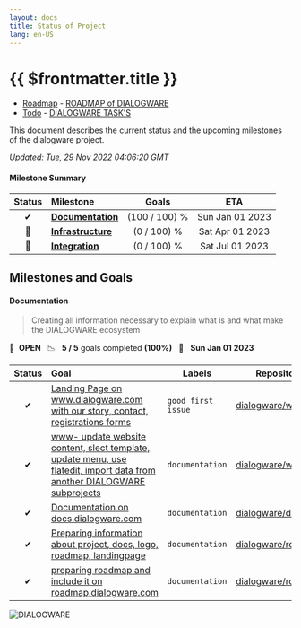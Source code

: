 ```yaml
---
layout: docs
title: Status of Project
lang: en-US
---
```


# {{ $frontmatter.title }}


+ [Roadmap](http://roadmap.dialogware.com/) - [ROADMAP of DIALOGWARE](https://github.com/orgs/dialogware/projects/2/views/1)
+ [Todo](http://todo.dialogware.com/) - [DIALOGWARE TASK'S](https://github.com/orgs/dialogware/projects/1/views/1)


This document describes the current status and the upcoming milestones of the dialogware project.

*Updated: Tue, 29 Nov 2022 04:06:20 GMT*

#### Milestone Summary

| Status | Milestone | Goals | ETA |
| :---: | :--- | :---: | :---: |
| ✔ | **[Documentation](#documentation)** | (100 / 100) % | Sun Jan 01 2023 |
| 🚀 | **[Infrastructure](#infrastructure)** | (0 / 100) % | Sat Apr 01 2023 |
| 🚀 | **[Integration](#integration)** | (0 / 100) % | Sat Jul 01 2023 |

## Milestones and Goals

#### Documentation

> Creating all information necessary to explain what is and what make the DIALOGWARE ecosystem

🚀 &nbsp;**OPEN** &nbsp;&nbsp;📉 &nbsp;&nbsp;**5 / 5** goals completed **(100%)** &nbsp;&nbsp;📅 &nbsp;&nbsp;**Sun Jan 01 2023**

| Status | Goal | Labels | Repository |
| :---: | :--- | --- | --- |
| ✔ | [Landing Page on www.dialogware.com with our story, contact, registrations forms](https://github.com/dialogware/www/issues/2) |`good first issue`| <a href=https://github.com/dialogware/www>dialogware/www</a> |
| ✔ | [www- update website content, slect template, update menu, use flatedit, import data from another DIALOGWARE subprojects](https://github.com/dialogware/www/issues/1) |`documentation`| <a href=https://github.com/dialogware/www>dialogware/www</a> |
| ✔ | [Documentation on docs.dialogware.com](https://github.com/dialogware/docs/issues/1) |`documentation`| <a href=https://github.com/dialogware/docs>dialogware/docs</a> |
| ✔ | [Preparing information about project, docs, logo, roadmap, landingpage](https://github.com/dialogware/roadmap/issues/2) |`documentation`| <a href=https://github.com/dialogware/roadmap>dialogware/roadmap</a> |
| ✔ | [preparing roadmap and include it on roadmap.dialogware.com](https://github.com/dialogware/roadmap/issues/1) |`documentation`| <a href=https://github.com/dialogware/roadmap>dialogware/roadmap</a> |



![DIALOGWARE](https://logo.dialogware.com/3/cover.png)
